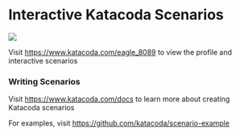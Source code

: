 # Interactive Katacoda Scenarios

[![](http://shields.katacoda.com/katacoda/eagle_8089/count.svg)](https://www.katacoda.com/eagle_8089 "Get your profile on Katacoda.com")

Visit https://www.katacoda.com/eagle_8089 to view the profile and interactive scenarios

### Writing Scenarios
Visit https://www.katacoda.com/docs to learn more about creating Katacoda scenarios

For examples, visit https://github.com/katacoda/scenario-example
